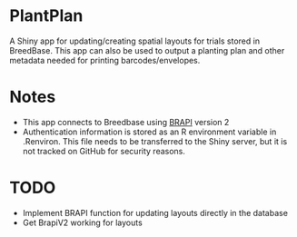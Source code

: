 # PlantPlan

A Shiny app for updating/creating spatial layouts for trials stored in BreedBase. This app can also be used to output a planting plan and other metadata needed
for printing barcodes/envelopes.

# Notes
* This app connects to Breedbase using [BRAPI](https://www.brapi.org/) version 2
* Authentication information is stored as an R environment variable in .Renviron. This file needs to be transferred to the Shiny server, but it is not tracked on GitHub for security reasons.

# TODO

* Implement BRAPI function for updating layouts directly in the database
* Get BrapiV2 working for layouts
